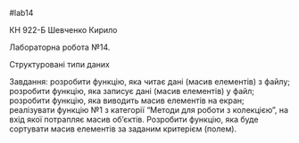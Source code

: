 #lab14

КН 922-Б Шевченко Кирило

Лабораторна робота №14. 

Структуровані типи даних

Завдання: розробити функцію, яка читає дані (масив елементів) з файлу;
розробити функцію, яка записує дані (масив елементів) у файл;
розробити функцію, яка виводить масив елементів на екран;
реалізувати функцію №1 з категорії “Методи для роботи з колекцією”, на вхід якої
потрапляє масив об’єктів. Розробити функцію, яка буде сортувати масив елементів за заданим критерієм (полем).